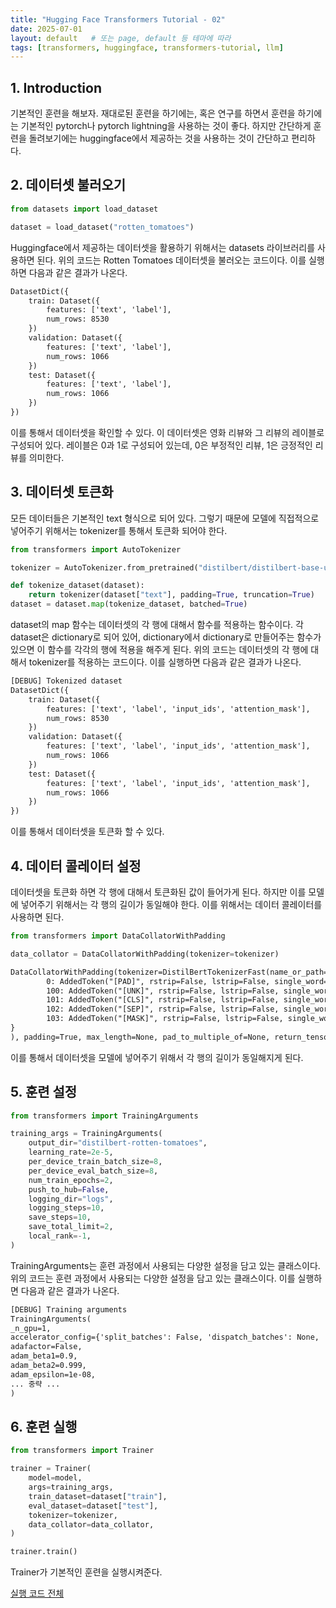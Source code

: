 ```yaml
---
title: "Hugging Face Transformers Tutorial - 02"
date: 2025-07-01
layout: default   # 또는 page, default 등 테마에 따라
tags: [transformers, huggingface, transformers-tutorial, llm]
---
```


## 1. Introduction

기본적인 훈련을 해보자. 재대로된 훈련을 하기에는, 혹은 연구를 하면서 훈련을 하기에는 기본적인 pytorch나 pytorch lightning을 사용하는 것이 좋다. 하지만 간단하게 훈련을 돌려보기에는 huggingface에서 제공하는 것을 사용하는 것이 간단하고 편리하다.

## 2. 데이터셋 불러오기

```python
from datasets import load_dataset

dataset = load_dataset("rotten_tomatoes")
```

Huggingface에서 제공하는 데이터셋을 활용하기 위해서는 datasets 라이브러리를 사용하면 된다. 위의 코드는 Rotten Tomatoes 데이터셋을 불러오는 코드이다. 이를 실행하면 다음과 같은 결과가 나온다.

```txt
DatasetDict({
    train: Dataset({
        features: ['text', 'label'],
        num_rows: 8530
    })
    validation: Dataset({
        features: ['text', 'label'],
        num_rows: 1066
    })
    test: Dataset({
        features: ['text', 'label'],
        num_rows: 1066
    })
})
```

이를 통해서 데이터셋을 확인할 수 있다. 이 데이터셋은 영화 리뷰와 그 리뷰의 레이블로 구성되어 있다. 레이블은 0과 1로 구성되어 있는데, 0은 부정적인 리뷰, 1은 긍정적인 리뷰를 의미한다.

## 3. 데이터셋 토큰화

모든 데이터들은 기본적인 text 형식으로 되어 있다. 그렇기 때문에 모델에 직접적으로 넣어주기 위해서는 tokenizer를 통해서 토큰화 되어야 한다.

```python
from transformers import AutoTokenizer

tokenizer = AutoTokenizer.from_pretrained("distilbert/distilbert-base-uncased")

def tokenize_dataset(dataset):
    return tokenizer(dataset["text"], padding=True, truncation=True)
dataset = dataset.map(tokenize_dataset, batched=True)
```

dataset의 map 함수는 데이터셋의 각 행에 대해서 함수를 적용하는 함수이다. 각 dataset은 dictionary로 되어 있어, dictionary에서 dictionary로 만들어주는 함수가 있으면 이 함수를 각각의 행에 적용을 해주게 된다. 위의 코드는 데이터셋의 각 행에 대해서 tokenizer를 적용하는 코드이다. 이를 실행하면 다음과 같은 결과가 나온다.

```txt
[DEBUG] Tokenized dataset
DatasetDict({
    train: Dataset({
        features: ['text', 'label', 'input_ids', 'attention_mask'],
        num_rows: 8530
    })
    validation: Dataset({
        features: ['text', 'label', 'input_ids', 'attention_mask'],
        num_rows: 1066
    })
    test: Dataset({
        features: ['text', 'label', 'input_ids', 'attention_mask'],
        num_rows: 1066
    })
})
```

이를 통해서 데이터셋을 토큰화 할 수 있다.

## 4. 데이터 콜레이터 설정

데이터셋을 토큰화 하면 각 행에 대해서 토큰화된 값이 들어가게 된다. 하지만 이를 모델에 넣어주기 위해서는 각 행의 길이가 동일해야 한다. 이를 위해서는 데이터 콜레이터를 사용하면 된다.

```python
from transformers import DataCollatorWithPadding

data_collator = DataCollatorWithPadding(tokenizer=tokenizer)
```

```txt
DataCollatorWithPadding(tokenizer=DistilBertTokenizerFast(name_or_path='distilbert/dist    ilbert-base-uncased', vocab_size=30522, model_max_length=512, is_fast=True, padding_sid    e='right', truncation_side='right', special_tokens={'unk_token': '[UNK]', 'sep_token':     '[SEP]', 'pad_token': '[PAD]', 'cls_token': '[CLS]', 'mask_token': '[MASK]'}, clean_up_    tokenization_spaces=False, added_tokens_decoder={
        0: AddedToken("[PAD]", rstrip=False, lstrip=False, single_word=False, normalize    d=False, special=True),
        100: AddedToken("[UNK]", rstrip=False, lstrip=False, single_word=False, normali    zed=False, special=True),
        101: AddedToken("[CLS]", rstrip=False, lstrip=False, single_word=False, normali    zed=False, special=True),
        102: AddedToken("[SEP]", rstrip=False, lstrip=False, single_word=False, normali    zed=False, special=True),
        103: AddedToken("[MASK]", rstrip=False, lstrip=False, single_word=False, normal    ized=False, special=True),
}
), padding=True, max_length=None, pad_to_multiple_of=None, return_tensors='pt')
```

이를 통해서 데이터셋을 모델에 넣어주기 위해서 각 행의 길이가 동일해지게 된다.

## 5. 훈련 설정

```python
from transformers import TrainingArguments

training_args = TrainingArguments(
    output_dir="distilbert-rotten-tomatoes",
    learning_rate=2e-5,
    per_device_train_batch_size=8,
    per_device_eval_batch_size=8,
    num_train_epochs=2,
    push_to_hub=False,
    logging_dir="logs",
    logging_steps=10,
    save_steps=10,
    save_total_limit=2,
    local_rank=-1,
)
```

TrainingArguments는 훈련 과정에서 사용되는 다양한 설정을 담고 있는 클래스이다. 위의 코드는 훈련 과정에서 사용되는 다양한 설정을 담고 있는 클래스이다. 이를 실행하면 다음과 같은 결과가 나온다.

```txt
[DEBUG] Training arguments
TrainingArguments(
_n_gpu=1,
accelerator_config={'split_batches': False, 'dispatch_batches': None, 'even_batches': T    rue, 'use_seedable_sampler': True, 'non_blocking': False, 'gradient_accumulation_kwargs    ': None, 'use_configured_state': False},
adafactor=False,
adam_beta1=0.9,
adam_beta2=0.999,
adam_epsilon=1e-08,
... 중략 ...
)
```

## 6. 훈련 실행

```python
from transformers import Trainer

trainer = Trainer(
    model=model,
    args=training_args,
    train_dataset=dataset["train"],
    eval_dataset=dataset["test"],
    tokenizer=tokenizer,
    data_collator=data_collator,
)

trainer.train()
```

Trainer가 기본적인 훈련을 실행시켜준다.


[실행 코드 전체](https://github.com/sehwanhong/LLM/blob/main/python_codes/transformer_02.py)